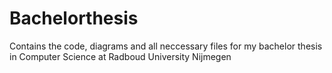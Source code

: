 # Bachelorthesis
Contains the code, diagrams and all neccessary files for my bachelor thesis in Computer Science at Radboud University Nijmegen
